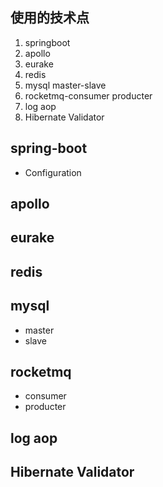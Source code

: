 ## 使用的技术点
1. springboot
2. apollo
3. eurake
4. redis
5. mysql master-slave
6. rocketmq-consumer producter
7. log aop
8. Hibernate Validator

## spring-boot

* Configuration

## apollo


## eurake


## redis


## mysql

* master
* slave

## rocketmq

* consumer
* producter

## log aop


## Hibernate Validator
